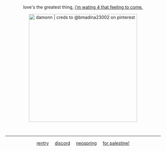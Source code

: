 <p align='center'> love's the greatest thing, <span style='text-decoration: underline'> i'm wating 4 that feeling to come. </span> </p>
<p align='center'> <img src="https://files.catbox.moe/ymo8m2.png" width="350" title="damonn | creds to @bmadina23002 on pinterest"></p>
<br>

---
<p align="center"> <a href="https://rentry.co/brit-pop)">rentry</a> ‎ ‎‎  ‎‎ ‎‎ <a href="https://discordid.netlify.app/?id=1284352087873814599">discord</a> ‎ ‎‎  ‎‎ ‎‎ <a href="https://neospring.org/@britpop">neospring</a> ‎ ‎‎  ‎‎ ‎‎  <a href="https://x.com/l0veol0gy5/status/1788378594806272129">for palestine!</a> <p align="center"> 
